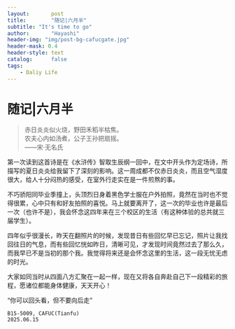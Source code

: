 ```yaml
---
layout:       post
title:        "随记|六月半"
subtitle: "It's time to go"
author:       "Hayashi"
header-img: "img/post-bg-cafucgate.jpg"
header-mask: 0.4
header-style: text
catalog:      false
tags:
    - Daliy Life
---
```


# 随记|六月半

> 赤日炎炎似火烧，野田禾稻半枯焦。  
> 农夫心内如汤煮，公子王孙把扇摇。  
> ——宋·无名氏


第一次读到这首诗是在《水浒传》智取生辰纲一回中，在文中开头作为定场诗，所描写的夏日炎炎给我留下了深刻的影响。这一周成都不仅赤日炎炎，而且空气湿度很大，给人十分闷热的感受，在室外行走实在是一件煎熬的事。

不巧骄阳同毕业季撞上，头顶烈日身着黑色学士服在户外拍照，竟然在当时也不觉得很累，心中只有和好友拍照的喜悦。马上就要离开了，这一次的毕业也许是最后一次（也许不是），我会怀念这四年来在三个校区的生活（有这种体验的总共就三届学生）。

四年似乎很漫长，昨天在翻照片的时候，发现昔日有些回忆早已忘记，照片让我找回往日的气息，而有些回忆恍如昨日，清晰可见，才发现时间竟然过去了那么久，而我早已不是当初的那个我。我觉得将来还是会怀念这里的生活，这一段无忧无虑的时光。

大家如同当时从四面八方汇聚在一起一样，现在又将各自奔赴自己下一段精彩的旅程，愿诸位都能身体健康，天天开心！

“你可以回头看，但不要向后走”

```Hayashi  
B15-5009, CAFUC(Tianfu)  
2025.06.15
```

